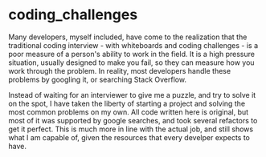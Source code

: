 # coding_challenges

Many developers, myself included, have come to the realization that the traditional coding interview - with whiteboards and coding challenges - is a poor measure of a person's ability to work in the field. It is a high pressure situation, usually designed to make you fail, so they can measure how you work through the problem. In reality, most developers handle these problems by googling it, or searching Stack Overflow. 

Instead of waiting for an interviewer to give me a puzzle, and try to solve it on the spot, I have taken the liberty of starting a project and solving the most common problems on my own. All code written here is original, but most of it was supported by google searches, and took several refactors to get it perfect. This is much more in line with the actual job, and still shows what I am capable of, given the resources that every develper expects to have.
